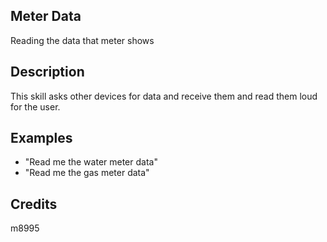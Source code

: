 ## Meter Data
Reading the data that meter shows

## Description
This skill asks other devices for data and receive them and read them loud for the user.

## Examples
 - "Read me the water meter data"
 - "Read me the gas meter data"


## Credits
m8995


